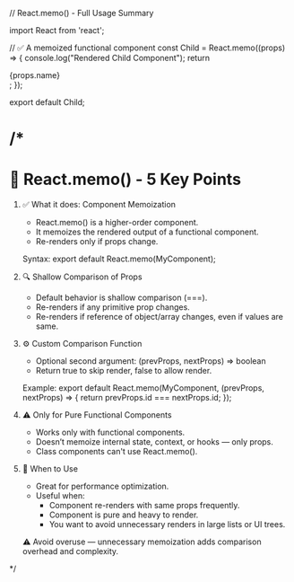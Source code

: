 // React.memo() - Full Usage Summary

import React from 'react';

// ✅ A memoized functional component
const Child = React.memo((props) => {
  console.log("Rendered Child Component");
  return <div>{props.name}</div>;
});

export default Child;

/*
==========================
🧠 React.memo() - 5 Key Points
==========================

1. ✅ What it does: Component Memoization
   - React.memo() is a higher-order component.
   - It memoizes the rendered output of a functional component.
   - Re-renders only if props change.

   Syntax:
   export default React.memo(MyComponent);

2. 🔍 Shallow Comparison of Props
   - Default behavior is shallow comparison (===).
   - Re-renders if any primitive prop changes.
   - Re-renders if reference of object/array changes, even if values are same.

3. ⚙️ Custom Comparison Function
   - Optional second argument: (prevProps, nextProps) => boolean
   - Return true to skip render, false to allow render.

   Example:
   export default React.memo(MyComponent, (prevProps, nextProps) => {
     return prevProps.id === nextProps.id;
   });

4. ⚠️ Only for Pure Functional Components
   - Works only with functional components.
   - Doesn’t memoize internal state, context, or hooks —  only props.
   - Class components can't use React.memo().

5. 🚀 When to Use
   - Great for performance optimization.
   - Useful when:
     - Component re-renders with same props frequently.
     - Component is pure and heavy to render.
     - You want to avoid unnecessary renders in large lists or UI trees.

   ⚠️ Avoid overuse — unnecessary memoization adds comparison overhead and complexity.

*/

